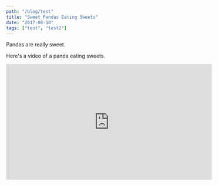 ```yaml
---
path: "/blog/test"
title: "Sweet Pandas Eating Sweets"
date: "2017-08-10"
tags: ["test", "test2"]
---
```


Pandas are really sweet.

Here's a video of a panda eating sweets.

<iframe width="560" height="315" src="https://www.youtube.com/embed/4n0xNbfJLR8" frameborder="0" allowfullscreen></iframe